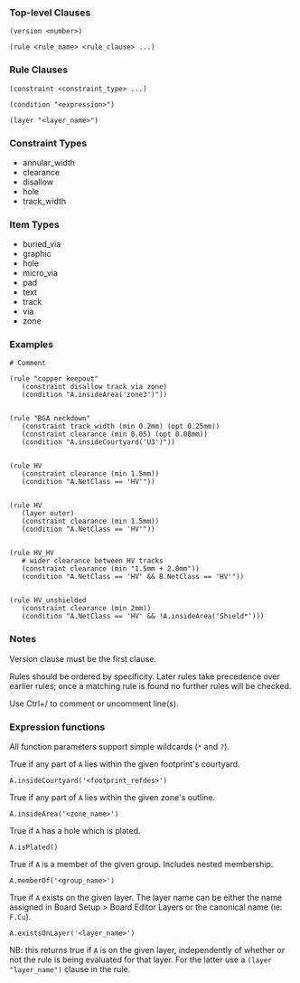 ### Top-level Clauses

    (version <number>)

    (rule <rule_name> <rule_clause> ...)


### Rule Clauses

    (constraint <constraint_type> ...)

    (condition "<expression>")

    (layer "<layer_name>")


### Constraint Types

 * annular_width
 * clearance
 * disallow
 * hole
 * track_width


### Item Types

 * buried_via
 * graphic
 * hole
 * micro_via
 * pad
 * text
 * track
 * via
 * zone


### Examples

    # Comment
    
    (rule "copper keepout"
       (constraint disallow track via zone)
       (condition "A.insideArea('zone3')"))


    (rule "BGA neckdown"
       (constraint track_width (min 0.2mm) (opt 0.25mm))
       (constraint clearance (min 0.05) (opt 0.08mm))
       (condition "A.insideCourtyard('U3')"))


    (rule HV
       (constraint clearance (min 1.5mm))
       (condition "A.NetClass == 'HV'"))


    (rule HV
       (layer outer)
       (constraint clearance (min 1.5mm))
       (condition "A.NetClass == 'HV'"))


    (rule HV_HV
       # wider clearance between HV tracks
       (constraint clearance (min "1.5mm + 2.0mm"))
       (condition "A.NetClass == 'HV' && B.NetClass == 'HV'"))


    (rule HV_unshielded
       (constraint clearance (min 2mm))
       (condition "A.NetClass == 'HV' && !A.insideArea('Shield*')))


### Notes

Version clause must be the first clause.

Rules should be ordered by specificity.  Later rules take
precedence over earlier rules; once a matching rule is found
no further rules will be checked.

Use Ctrl+/ to comment or uncomment line(s).



### Expression functions

All function parameters support simple wildcards (`*` and `?`).

True if any part of `A` lies within the given footprint's courtyard.

    A.insideCourtyard('<footprint_refdes>')


True if any part of `A` lies within the given zone's outline.

    A.insideArea('<zone_name>')


True if `A` has a hole which is plated.

    A.isPlated()


True if `A` is a member of the given group. Includes nested membership.

    A.memberOf('<group_name>')


True if `A` exists on the given layer.  The layer name can be
either the name assigned in Board Setup > Board Editor Layers or
the canonical name (ie: `F.Cu`).

    A.existsOnLayer('<layer_name>')

NB: this returns true if `A` is on the given layer, independently
of whether or not the rule is being evaluated for that layer.
For the latter use a `(layer "layer_name")` clause in the rule.
